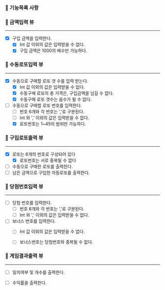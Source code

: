 ### 🎯 기능목록 사항

### 🔽 금액입력 뷰

***

- [x] 구입 금액을 입력한다.
    - [x] Int 값 이외의 값은 입력받을 수 없다.
    - [x] 구입 금액은 1000의 배수만 가능하다.

### 🔽 수동로또입력 뷰

***

- [x] 수동으로 구매할 로또 갯 수를 입력 받는다.
    - [x] Int 값 이외의 값은 입력받을 수 없다.
    - [x] 수동구매 로또의 총 가격은, 구입금액을 넘길 수 없다.
    - [x] 수동구매 로또 갯수는 음수가 될 수 없다.
- [ ] 수동으로 구매할 로또 번호를 입력한다.
    - [ ] 번호 6개와 각 번호는 ','로 구분된다.
    - [ ] Int 와 ',' 이외의 값은 입력받을 수 없다.
    - [x] 로또번호는 1~45의 범위만 가능하다.
      <br>

### 🔽 구입로또출력 뷰

***
- [x] 로또는 6개의 번호로 구성되어 있다
  - [x] 로또번호는 서로 중복될 수 없다
- [ ] 수동으로 구매한 로또를 출력한다.
- [ ] 남은 금액으로 구입한 자동로또를 출력한다.

### 🔽 당첨번호입력 뷰

***

- [ ] 당첨 번호를 입력한다.
  - [ ] 번호 6개와 각 번호는 ','로 구분된다.
  - [ ] Int 와 ',' 이외의 값은 입력받을 수 없다.
- [ ] 보너스 번호를 입력한다.
  - [ ] Int 값 이외의 값은 입력받을 수 없다.
  - [ ] 보너스번호는 당첨번호와 중복될 수 없다.
    <br>


### 🔽 게임결과출력 뷰

***

- [ ] 일치여부 및 개수를 출력한다.
- [ ] 수익률을 출력한다.

